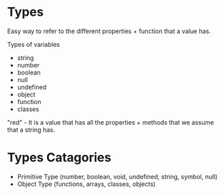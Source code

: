 # Types

Easy way to refer to the different properties + function that a value has.

Types of variables

- string
- number
- boolean
- null
- undefined
- object
- function
- classes

"red" - It is a value that has all the properties + methods that we assume that a string has.

# Types Catagories

- Primitive Type (number, boolean, void, undefined, string, symbol, null)
- Object Type (functions, arrays, classes, objects)

